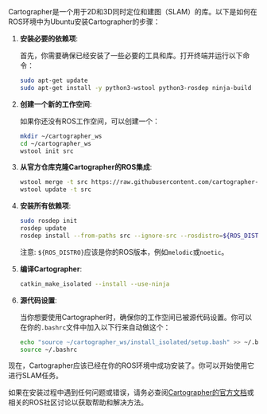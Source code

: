 Cartographer是一个用于2D和3D同时定位和建图（SLAM）的库。以下是如何在ROS环境中为Ubuntu安装Cartographer的步骤：

1. **安装必要的依赖项**:

   首先，你需要确保已经安装了一些必要的工具和库。打开终端并运行以下命令：
   
   ```bash
   sudo apt-get update
   sudo apt-get install -y python3-wstool python3-rosdep ninja-build
   ```

2. **创建一个新的工作空间**:

   如果你还没有ROS工作空间，可以创建一个：

   ```bash
   mkdir ~/cartographer_ws
   cd ~/cartographer_ws
   wstool init src
   ```

3. **从官方仓库克隆Cartographer的ROS集成**:

   ```bash
   wstool merge -t src https://raw.githubusercontent.com/cartographer-project/cartographer_ros/master/cartographer_ros.rosinstall
   wstool update -t src
   ```

4. **安装所有依赖项**:

   ```bash
   sudo rosdep init
   rosdep update
   rosdep install --from-paths src --ignore-src --rosdistro=${ROS_DISTRO} -y
   ```

   注意: `${ROS_DISTRO}`应该是你的ROS版本，例如`melodic`或`noetic`。

5. **编译Cartographer**:

   ```bash
   catkin_make_isolated --install --use-ninja
   ```

6. **源代码设置**:

   当你想要使用Cartographer时，确保你的工作空间已被源代码设置。你可以在你的`.bashrc`文件中加入以下行来自动做这个：

   ```bash
   echo "source ~/cartographer_ws/install_isolated/setup.bash" >> ~/.bashrc
   source ~/.bashrc
   ```

现在，Cartographer应该已经在你的ROS环境中成功安装了。你可以开始使用它进行SLAM任务。

如果在安装过程中遇到任何问题或错误，请务必查阅[Cartographer的官方文档](https://google-cartographer-ros.readthedocs.io/en/latest/)或相关的ROS社区讨论以获取帮助和解决方法。
